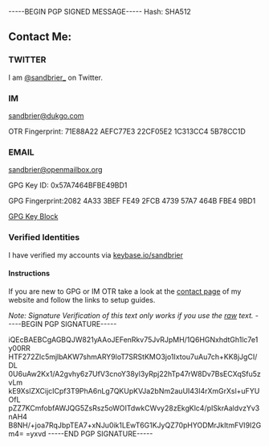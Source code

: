 -----BEGIN PGP SIGNED MESSAGE-----
Hash: SHA512

## Contact Me:

### TWITTER 
I am [@sandbrier_](https://twitter.com/sandbrier_) on Twitter.

### IM
sandbrier@dukgo.com 

OTR Fingerprint: 71E88A22 AEFC77E3 22CF05E2 1C313CC4 5B78CC1D

### EMAIL
sandbrier@openmailbox.org

GPG Key ID: 0x57A7464BFBE49BD1

GPG Fingerprint:2082 4A33 3BEF FE49 2FCB 4739 57A7 464B FBE4 9BD1

[GPG Key Block](https://github.com/sandbrier/solid-umbrella/blob/master/sandbrier_pubkey.txt)

### Verified Identities

I have verified my accounts via [keybase.io/sandbrier](https://keybase.io/sandbrier)

#### Instructions

If you are new to GPG or IM OTR take a look at the [contact page](http://underthesaddle.wordpress.com/contact/ ) of my website and follow the links to setup guides.

*Note: Signature Verification of this text only works if you use the [raw](https://raw.githubusercontent.com/sandbrier/solid-umbrella/master/contact.md) text.*
-----BEGIN PGP SIGNATURE-----

iQEcBAEBCgAGBQJW821yAAoJEFenRkv75JvRJpMH/1Q6HGNxhdtGh1lc7e1y00RR
HTF272Zlc5mjlbAKW7shmARY9loT7SRStKMO3jo1Ixtou7uAu7ch+KK8jJgCI/DL
0U6uAw2Kx1/A2gvhy6z7UfV3cnoY38yl3yRpj22hTp47rW8Dv7BsECXqSfu5zvLm
kE9XslZXCijcICpf3T9PhA6nLg7QKUpKVJa2bNm2auUI43l4rXmGrXsl+uFYUOfL
pZZ7KCmfobfAWJQG5ZsRsz5oWOITdwkCWvy28zEkgKlc4/pISkrAaldvzYv3nAH4
B8NH/+joa7RqJbpTEA7+xNJu0ik1LEwT6G1KJyQZ70pHYODMrJkItmFVI9I2Gm4=
=yxvd
-----END PGP SIGNATURE-----
